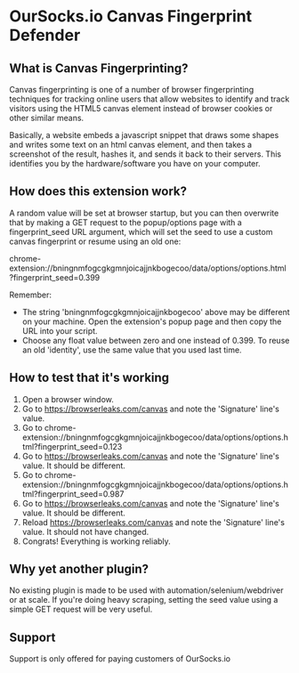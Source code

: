 # OurSocks.io Canvas Fingerprint Defender

## What is Canvas Fingerprinting?

Canvas fingerprinting is one of a number of browser fingerprinting techniques for tracking online users that allow websites to identify and track visitors using the HTML5 canvas element instead of browser cookies or other similar means.

Basically, a website embeds a javascript snippet that draws some shapes and writes some text on an html canvas element, and then takes a screenshot of the result, hashes it, and sends it back to their servers. This identifies you by the hardware/software you have on your computer.

## How does this extension work?

A random value will be set at browser startup, but you can then overwrite that by making a GET request to the popup/options page with a fingerprint_seed URL argument, which will set the seed to use a custom canvas fingerprint or resume using an old one:

chrome-extension://bningnmfogcgkgmnjoicajjnkbogecoo/data/options/options.html?fingerprint_seed=0.399

Remember:

- The string 'bningnmfogcgkgmnjoicajjnkbogecoo' above may be different on your machine. Open the extension's popup page and then copy the URL into your script.
- Choose any float value between zero and one instead of 0.399. To reuse an old 'identity', use the same value that you used last time.

## How to test that it's working

1. Open a browser window.
2. Go to https://browserleaks.com/canvas and note the 'Signature' line's value.
3. Go to chrome-extension://bningnmfogcgkgmnjoicajjnkbogecoo/data/options/options.html?fingerprint_seed=0.123
4. Go to https://browserleaks.com/canvas and note the 'Signature' line's value. It should be different.
5. Go to chrome-extension://bningnmfogcgkgmnjoicajjnkbogecoo/data/options/options.html?fingerprint_seed=0.987
6. Go to https://browserleaks.com/canvas and note the 'Signature' line's value. It should be different.
7. Reload https://browserleaks.com/canvas and note the 'Signature' line's value. It should not have changed.
8. Congrats! Everything is working reliably.

## Why yet another plugin?

No existing plugin is made to be used with automation/selenium/webdriver or at scale. If you're doing heavy scraping, setting the seed value using a simple GET request will be very useful.

## Support

Support is only offered for paying customers of OurSocks.io